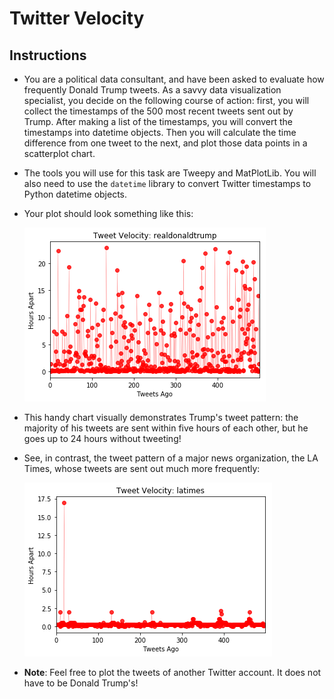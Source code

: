 # Twitter Velocity

## Instructions

* You are a political data consultant, and have been asked to evaluate how frequently Donald Trump tweets. As a savvy data visualization specialist, you decide on the following course of action: first, you will collect the timestamps of the 500 most recent tweets sent out by Trump. After making a list of the timestamps, you will convert the timestamps into datetime objects. Then you will calculate the time difference from one tweet to the next, and plot those data points in a scatterplot chart.

* The tools you will use for this task are Tweepy and MatPlotLib. You will also need to use the `datetime` library to convert Twitter timestamps to Python datetime objects.

* Your plot should look something like this:

  ![velocity.png](velocity.png)

* This handy chart visually demonstrates Trump's tweet pattern: the majority of his tweets are sent within five hours of each other, but he goes up to 24 hours without tweeting!

* See, in contrast, the tweet pattern of a major news organization, the LA Times, whose tweets are sent out much more frequently:

  ![velocity1.png](velocity1.png)

* **Note**: Feel free to plot the tweets of another Twitter account. It does not have to be Donald Trump's!
